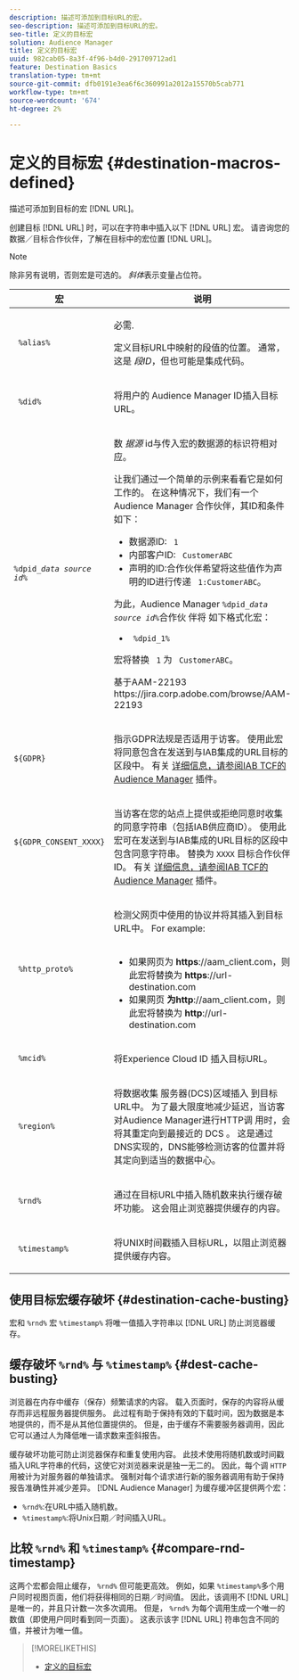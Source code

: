 ```yaml
---
description: 描述可添加到目标URL的宏。
seo-description: 描述可添加到目标URL的宏。
seo-title: 定义的目标宏
solution: Audience Manager
title: 定义的目标宏
uuid: 982cab05-8a3f-4f96-b4d0-291709712ad1
feature: Destination Basics
translation-type: tm+mt
source-git-commit: dfb0191e3ea6f6c360991a2012a15570b5cab771
workflow-type: tm+mt
source-wordcount: '674'
ht-degree: 2%

---
```



# 定义的目标宏 {#destination-macros-defined}

描述可添加到目标的宏 [!DNL URL]。

<!-- destination-macros.xml -->

创建目标 [!DNL URL] 时，可以在字符串中插入以下 [!DNL URL] 宏。 请咨询您的数据／目标合作伙伴，了解在目标中的宏位置 [!DNL URL]。

>[!NOTE]
>
>除非另有说明，否则宏是可选的。 *斜体*&#x200B;表示变量占位符。

<table id="table_2C532EFB9DAE41B08714753EBD7DFB05"> 
 <thead> 
  <tr> 
   <th colname="col1" class="entry"> 宏 </th> 
   <th colname="col2" class="entry"> 说明 </th> 
  </tr> 
 </thead>
 <tbody> 
  <tr> 
   <td colname="col1"> <p> <code> %alias%</code> </p> </td> 
   <td colname="col2"> <p>必需. </p> <p>定义目标URL中映射的段值的位置。 通常，这是 <i>段ID</i>，但也可能是集成代码。 </p> </td> 
  </tr> 
  <tr> 
   <td colname="col1"> <p> <code> %did%</code> </p> </td> 
   <td colname="col2"> <p>将用户的 <span class="keyword"> Audience Manager</span> ID插入目标URL。 </p> </td> 
  </tr> 
  <tr> 
   <td colname="col1"> <p> <code>%dpid_<i>data source id</i>%</code> </p> </td> 
   <td colname="col2"> <p>数 <i>据源</i> id与传入宏的数据源的标识符相对应。 </p> <p>让我们通过一个简单的示例来看看它是如何工作的。 在这种情况下，我们有一个 <span class="keyword"> Audience Manager</span> 合作伙伴，其ID和条件如下： </p> 
    <ul id="ul_697508B437EB4090B121AFA5D519AFBE"> 
     <li id="li_32D9F72A7D1543A892DC7E1529E98A96">数据源ID: <code> 1</code> </li> 
     <li id="li_099F5B63D2244B5AADA9B26CB6152E6B">内部客户ID: <code> CustomerABC</code> </li> 
     <li id="li_0D9FE501C16444DDB388C8E934E5A8C6">声明的ID:合作伙伴希望将这些值作为声明的ID进行传递 <code> 1:CustomerABC</code>。 </li> 
    </ul> <p>为此，Audience Manager <code>%dpid_<i>data source id</i>%</code>合作伙 <span class="keyword"> 伴将</span> 如下格式化宏： </p> 
    <ul class="simplelist"> 
     <li> <code> %dpid_1%</code> </li> 
    </ul> <p>宏将替换 <code> 1</code> 为 <code> CustomerABC</code>。 </p> <p> 
     <draft-comment>
       基于AAM-22193 https://jira.corp.adobe.com/browse/AAM-22193 
     </draft-comment> </p> </td> 
  </tr> 
  <tr>
    <td><p><code>${GDPR}</code></p></td>
    <td><p>指示GDPR法规是否适用于访客。 使用此宏将同意包含在发送到与IAB集成的URL目标的区段中。 有关 <a href="../../overview/data-security-and-privacy/aam-iab-plugin.md">详细信息，请参阅IAB TCF的Audience Manager</a> 插件。</p></td>
  </tr>
   <tr>
    <td><code>${GDPR_CONSENT_XXXX}</code></p></td>
    <td><p>当访客在您的站点上提供或拒绝同意时收集的同意字符串（包括IAB供应商ID）。 使用此宏可在发送到与IAB集成的URL目标的区段中包含同意字符串。 替换为 <code>XXXX</code> 目标合作伙伴ID。 有关 <a href="../../overview/data-security-and-privacy/aam-iab-plugin.md">详细信息，请参阅IAB TCF的Audience Manager</a> 插件。 </p></td>
  </tr>
  <tr> 
   <td colname="col1"> <p><code> %http_proto%</code> </p> </td> 
   <td colname="col2"> <p>检测父网页中使用的协议并将其插入到目标URL中。 For example:
     <br> 
     <ul id="ul_026F56EC46E94D9EB1153557C0F65325"> 
      <li id="li_B41EF140CC274CB68FE7213DD8B908C0">如果网页为 <b>https</b>://aam_client.com，则此宏将替换为 <b>https</b>://url-destination.com </li> 
      <li id="li_BDCD6EA69B004A92BA6981952341BD77">如果网页 <b>为http</b>://aam_client.com，则此宏将替换为 <b>http</b>://url-destination.com </li> 
     </ul> </p> </td> 
  </tr> 
  <tr> 
   <td colname="col1"> <p><code> %mcid%</code> </p> </td> 
   <td colname="col2"> <p>将Experience Cloud <span class="keyword"> ID</span> 插入目标URL。 </p> </td> 
  </tr> 
  <tr> 
   <td colname="col1"> <p><code> %region%</code> </p> </td> 
   <td colname="col2"> <p>将数据收集 <span class="wintitle"> 服务器(DCS)区域插入</span> 到目标URL中。 为了最大限度地减少延迟，当访客对Audience Manager进行HTTP调 <span class="keyword"> 用</span>时，会将其重定向到最接近的 <span class="wintitle"> DCS</span> 。 这是通过DNS实现的，DNS能够检测访客的位置并将其定向到适当的数据中心。 </p> </td> 
  </tr> 
  <tr> 
   <td colname="col1"> <p> <code> %rnd%</code> </p> </td> 
   <td colname="col2"> <p>通过在目标URL中插入随机数来执行缓存破坏功能。 这会阻止浏览器提供缓存的内容。 </p> </td> 
  </tr> 
  <tr> 
   <td colname="col1"> <p> <code> %timestamp%</code> </p> </td> 
   <td colname="col2"> <p>将UNIX时间戳插入目标URL，以阻止浏览器提供缓存内容。 </p> </td> 
  </tr> 
 </tbody> 
</table>

## 使用目标宏缓存破坏 {#destination-cache-busting}

宏和 `%rnd%` 宏 `%timestamp%` 将唯一值插入字符串以 [!DNL URL] 防止浏览器缓存。

## 缓存破坏 `%rnd%` 与 `%timestamp%` {#dest-cache-busting}

<!-- c_dest_cache_busting.xml -->

浏览器在内存中缓存（保存）频繁请求的内容。 载入页面时，保存的内容将从缓存而非远程服务器提供服务。 此过程有助于保持有效的下载时间，因为数据是本地提供的，而不是从其他位置提供的。 但是，由于缓存不需要服务器调用，因此它可以通过人为降低唯一请求数来歪斜报告。

缓存破坏功能可防止浏览器保存和重复使用内容。 此技术使用将随机数或时间戳插入URL字符串的代码，这使它对浏览器来说是独一无二的。 因此，每个调 `HTTP` 用被计为对服务器的单独请求。 强制对每个请求进行新的服务器调用有助于保持报告准确性并减少差异。 [!DNL Audience Manager] 为缓存缓冲区提供两个宏：

* `%rnd%`:在URL中插入随机数。
* `%timestamp%`:将Unix日期／时间插入URL。

## 比较 `%rnd%` 和 `%timestamp%` {#compare-rnd-timestamp}

这两个宏都会阻止缓存， `%rnd%` 但可能更高效。 例如，如果 `%timestamp%`多个用户同时视图页面，他们将获得相同的日期／时间值。 因此，该调用不 [!DNL URL] 是唯一的，并且只计数一次多次调用。 但是， `%rnd%` 为每个调用生成一个唯一的数值（即使用户同时看到同一页面）。 这表示该字 [!DNL URL] 符串包含不同的值，并被计为唯一值。

>[!MORELIKETHIS]
>
>* [定义的目标宏](../../features/destinations/destination-macros.md#destination-macros-defined)